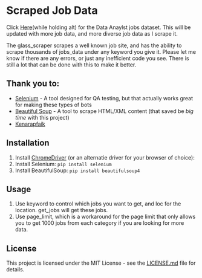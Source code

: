 # Scraped Job Data 


Click [Here](https://github.com/picklesueat/data_jobs_data/raw/master/DataAnalyst.csv)(while holding alt) for the Data Anaylst jobs dataset.   This will be updated with more job data, and more diverse job data as I scrape it.  

The glass_scraper scrapes a well known job site, and  has the ability to scrape thousands of jobs_data under any keyword you give it.   Please let me know if there are any errors, or just any inefficient code you see.  There is still a lot that can be done with this to make it better.  


## Thank you to:

* [Selenium](https://selenium-python.readthedocs.io/) - A tool designed for QA testing, but that actually works great for making these types of bots
* [Beautiful Soup](https://www.crummy.com/software/BeautifulSoup/doc) - A tool to scrape HTML/XML content (that saved be *big time* with this project)
* [Kenarapfaik](https://github.com/arapfaik/scraping-glassdoor-selenium)

## Installation
1. Install [ChromeDriver](https://sites.google.com/a/chromium.org/chromedriver/) (or an alternatie driver for your browser of choice):
2. Install Selenium: `pip install selenium`
3. Install BeautifulSoup: `pip install beautifulsoup4`

## Usage
1. Use keyword to control which jobs you want to get, and loc for the location.  get_jobs will get these jobs.
2. Use page_limit, which is a workaround for the page limit that only allows you to get 1000 jobs from each category if you are looking for more data.


## License

This project is licensed under the MIT License - see the [LICENSE.md](https://github.com/harshibar/5-python-projects/blob/master/LICENSE) file for details.
